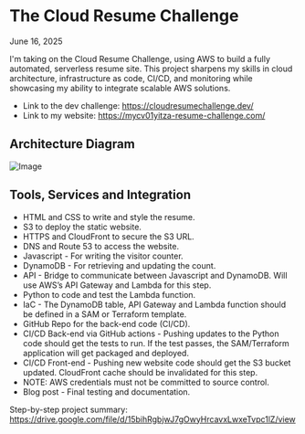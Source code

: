 # The Cloud Resume Challenge
June 16, 2025

I'm taking on the Cloud Resume Challenge, using AWS to build a fully automated, serverless resume site. This project sharpens my skills in cloud architecture, infrastructure as code, CI/CD, and monitoring while showcasing my ability to integrate scalable AWS solutions.

- Link to the dev challenge: https://cloudresumechallenge.dev/
- Link to my website: https://mycv01yitza-resume-challenge.com/

## Architecture Diagram

![Image](https://github.com/user-attachments/assets/e0c0a45b-e1be-4598-aab8-ddb732be0603)

## Tools, Services and Integration

- HTML and CSS to write and style the resume.
- S3 to deploy the static website.
- HTTPS and CloudFront to secure the S3 URL.
- DNS and Route 53 to access the website.
- Javascript - For writing the visitor counter.
- DynamoDB - For retrieving and updating the count.
- API - Bridge to communicate between Javascript and DynamoDB. Will use AWS’s API Gateway and Lambda for this step.
- Python to code and test the Lambda function.
- IaC - The DynamoDB table, API Gateway and Lambda function should be defined in a SAM or Terraform template.
- GitHub Repo for the back-end code (CI/CD).
- CI/CD Back-end via GitHub actions - Pushing updates to the Python code should get the tests to run. If the test passes, the SAM/Terraform application will get packaged and deployed.
- CI/CD Front-end - Pushing new website code should get the S3 bucket updated. CloudFront cache should be invalidated for this step.
- NOTE: AWS credentials must not be committed to source control.
- Blog post - Final testing and documentation.

Step-by-step project summary: https://drive.google.com/file/d/15bihRgbjwJ7gOwyHrcavxLwxeTvpc1lZ/view
